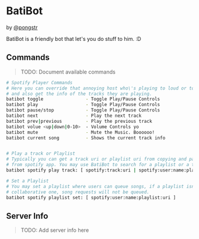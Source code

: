 BatiBot
===

by [@pongstr](http://github.com/pongstr)

BatiBot is a friendly bot that let's you do stuff to him. :D

Commands
---

> TODO: Document available commands

```bash
# Spotify Player Commands
# Here you can override that annoying host who\'s playing to loud or too soft
# and also get the info of the tracks they are playing.
batibot toggle                - Toggle Play/Pause Controls
batibot play                  - Toggle Play/Pause Controls
batibot pause/stop            - Toggle Play/Pause Controls
batibot next                  - Play the next track
batibot prev|previous         - Play the previous track
batibot volue <up|down|0-10>  - Volume Controls yo
batibot mute                  - Mute the Music. Boooooo!
batibot current song          - Shows the current track info


# Play a track or Playlist
# Typically you can get a track uri or playlist uri from copying and pasting
# from spotify app. You may use BatiBot to search for a playlist or a track
batibot spotify play track: [ spotify:track:uri | spotify:user:name:playlist:uri ]

# Set a Playlist
# You may set a playlist where users can queue songs, if a playlist isn't a
# collaborative one, song requests will not be queued.
batibot spotify playlist set: [ spotify:user:name:playlist:uri ]
```




Server Info
---

> TODO: Add server info here
